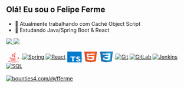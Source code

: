 ## Olá! Eu sou o Felipe Ferme

- 🔭 Atualmente trabalhando com Caché Object Script
- 🌱 Estudando Java/Spring Boot & React

<div>
  <a href="https://beacons.ai/fferme">
  <img height="180em" src="https://github-readme-stats.vercel.app/api?username=fferme&show_icons=true&theme=dark&include_all_commits=true&count_private=true"/>
  <img height="180em" src="https://github-readme-stats.vercel.app/api/top-langs/?username=fferme&layout=compact&langs_count=16&theme=dark"/>
</div>


<div style="display: inline_block"><br>
  <img align="center" alt="Java" height="30" width="40" src="https://raw.githubusercontent.com/devicons/devicon/master/icons/java/java-plain.svg">
  <img align="center" alt="Spring" height="30" width="40" src="https://cdn.jsdelivr.net/gh/devicons/devicon/icons/spring/spring-original.svg"/>
  <img align="center" alt="React" height="30" width="40" src="https://cdn.jsdelivr.net/gh/devicons/devicon/icons/react/react-original.svg"/>
  <img align="center" alt="Ts" height="30" width="40" src="https://raw.githubusercontent.com/devicons/devicon/master/icons/typescript/typescript-plain.svg">
  <img align="center" alt="HTML" height="30" width="40" src="https://raw.githubusercontent.com/devicons/devicon/master/icons/html5/html5-original.svg">
  <img align="center" alt="CSS" height="30" width="40" src="https://raw.githubusercontent.com/devicons/devicon/master/icons/css3/css3-original.svg">
  <img align="center" alt="Git" height="30" width="40" src="https://cdn.jsdelivr.net/gh/devicons/devicon/icons/git/git-original.svg"=>
  <img align="center" alt="GitLab" height="30" width="40" src="https://cdn.jsdelivr.net/gh/devicons/devicon/icons/gitlab/gitlab-original.svg">
  <img align="center" alt="Jenkins" height="30" width="40" src="https://cdn.jsdelivr.net/gh/devicons/devicon/icons/jenkins/jenkins-original.svg">
  <img align="center" alt="SQL" height="30" width="40" src="https://cdn.jsdelivr.net/gh/devicons/devicon/icons/mysql/mysql-original.svg">
</div>
<br>
    <div style="text-align: center;display: inline">
<a href="https://app.bounties4.com/@/fferme" target="_blank"><img title="bounties4.com/@/fferme" alt="bounties4.com/@/fferme" src="https://storage.googleapis.com/profile_avatar/production/104692024746832015614/1703096085542_badge.png" width="400" height="400" /></a>
</div>


